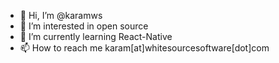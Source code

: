 - 👋 Hi, I’m @karamws
- 👀 I’m interested in open source
- 🌱 I’m currently learning React-Native
- 📫 How to reach me karam[at]whitesourcesoftware[dot]com

<!---
karamws/karamws is a ✨ special ✨ repository because its `README.md` (this file) appears on your GitHub profile.
You can click the Preview link to take a look at your changes.
--->
